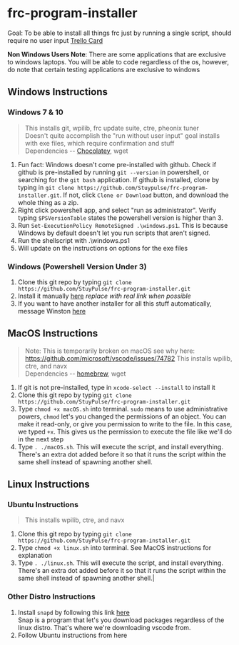 # frc-program-installer

Goal: To be able to install all things frc just by running a single script, should require no user input
[Trello Card](https://trello.com/c/xRbghY4X/196-develop-script-that-installs-all-things-frc)

**Non Windows Users Note**: There are some applications that are exclusive to windows laptops.
You will be able to code regardless of the os, however, do note that certain testing applications are exclusive to windows

## Windows Instructions

### Windows 7 & 10  
> This installs git, wpilib, frc update suite, ctre, pheonix tuner  
Doesn't quite accomplish the "run without user input" goal installs with exe files, which require confirmation and stuff  
Dependencies -- [Chocolatey](https://chocolatey.org/), wget

1. Fun fact: Windows doesn't come pre-installed with github. Check if github is pre-installed by running
`git --version` in powershell, or searching for the `git bash` application. If github is installed, clone by
typing in `git clone https://github.com/Stuypulse/frc-program-installer.git`. If not, click `Clone or Download`
button, and download the whole thing as a zip.
1. Right click powershell app, and select "run as administrator". 
Verify typing `$PSVersionTable` states the powershell version is higher than 3.
2. Run `Set-ExecutionPolicy RemoteSigned .\windows.ps1`. 
This is because Windows by default doesn't let you run scripts that aren't signed.
3. Run the shellscript with .\windows.ps1
4. Will update on the instructions on options for the exe files

### Windows (Powershell Version Under 3)

1. Clone this git repo by typing `git clone https://github.com/StuyPulse/frc-program-installer.git`
1. Install it manually [here](https://classroom.google.com/h) *replace with real link when possible*
2. If you want to have another installer for all this stuff automatically, message Winston 
<a href='http://tinyurl.com/2g9mqh'>here</a>

## MacOS Instructions
> Note: This is temporarily broken on macOS see why here: https://github.com/microsoft/vscode/issues/74782
This installs wpilib, ctre, and navx  
Dependencies -- [homebrew](https://brew.sh/), wget

1. If git is not pre-installed, type in `xcode-select --install` to install it
1. Clone this git repo by typing `git clone https://github.com/StuyPulse/frc-program-installer.git`
1. Type `chmod +x macOS.sh` into terminal. `sudo` means to use administrative powers, `chmod` let's you changed the permissions of an object. You can make it read-only, or give you permission to write to the file. In this case, we typed `+x`. This gives us the permission to execute the file like we'll do in the next step
2. Type `. ./macOS.sh`. This will execute the script, and install everything. There's an extra dot added before it so that it runs the script within the same shell instead of spawning another shell.

## Linux Instructions

### Ubuntu Instructions
> This installs wpilib, ctre, and navx  
1. Clone this git repo by typing `git clone https://github.com/StuyPulse/frc-program-installer.git`
1. Type `chmod +x linux.sh` into terminal. See MacOS instructions for explanation
2. Type `. ./linux.sh`. This will execute the script, and install everything. There's an extra dot added before it so that it runs the script within the same shell instead of spawning another shell.|

### Other Distro Instructions
1. Install `snapd` by following this link [here](https://snapcraft.io/docs/installing-snapd)  
Snap is a program that let's you download packages regardless of the linux distro. That's where we're downloading vscode from.
2. Follow Ubuntu instructions from here

